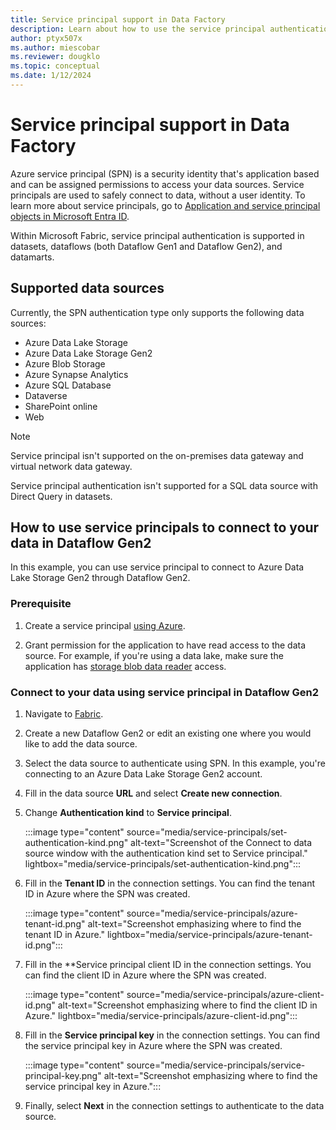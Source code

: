 ```yaml
---
title: Service principal support in Data Factory 
description: Learn about how to use the service principal authentication type to access your data sources.
author: ptyx507x
ms.author: miescobar
ms.reviewer: dougklo
ms.topic: conceptual
ms.date: 1/12/2024
---
```


# Service principal support in Data Factory

Azure service principal (SPN) is a security identity that's application based and can be assigned permissions to access your data sources. Service principals are used to safely connect to data, without a user identity. To learn more about service principals, go to [Application and service principal objects in Microsoft Entra ID](/entra/identity-platform/app-objects-and-service-principals).

Within Microsoft Fabric, service principal authentication is supported in datasets, dataflows (both Dataflow Gen1 and Dataflow Gen2), and datamarts.  

## Supported data sources

Currently, the SPN authentication type only supports the following data sources:  

* Azure Data Lake Storage
* Azure Data Lake Storage Gen2
* Azure Blob Storage
* Azure Synapse Analytics
* Azure SQL Database
* Dataverse
* SharePoint online
* Web

> [!NOTE]
> Service principal isn't supported on the on-premises data gateway and virtual network data gateway.  
>
> Service principal authentication isn't supported for a SQL data source with Direct Query in datasets.

## How to use service principals to connect to your data in Dataflow Gen2

In this example, you can use service principal to connect to Azure Data Lake Storage Gen2 through Dataflow Gen2.  

### Prerequisite

1. Create a service principal [using Azure](/entra/identity-platform/howto-create-service-principal-portal).

2. Grant permission for the application to have read access to the data source. For example, if you're using a data lake, make sure the application has [storage blob data reader](/azure/role-based-access-control/built-in-roles#storage-blob-data-reader) access.

### Connect to your data using service principal in Dataflow Gen2

1. Navigate to [Fabric](https://app.fabric.microsoft.com/).

2. Create a new Dataflow Gen2 or edit an existing one where you would like to add the data source.  

3. Select the data source to authenticate using SPN. In this example, you're connecting to an Azure Data Lake Storage Gen2 account.  

4. Fill in the data source **URL** and select **Create new connection**.

5. Change **Authentication kind** to **Service principal**.

   :::image type="content" source="media/service-principals/set-authentication-kind.png" alt-text="Screenshot of the Connect to data source window with the authentication kind set to Service principal." lightbox="media/service-principals/set-authentication-kind.png":::

6. Fill in the **Tenant ID** in the connection settings. You can find the tenant ID in Azure where the SPN was created.

   :::image type="content" source="media/service-principals/azure-tenant-id.png" alt-text="Screenshot emphasizing where to find the tenant ID in Azure." lightbox="media/service-principals/azure-tenant-id.png":::

7. Fill in the **Service principal client ID in the connection settings. You can find the client ID in Azure where the SPN was created.

   :::image type="content" source="media/service-principals/azure-client-id.png" alt-text="Screenshot emphasizing where to find the client ID in Azure." lightbox="media/service-principals/azure-client-id.png":::

8. Fill in the **Service principal key** in the connection settings. You can find the service principal key in Azure where the SPN was created.

   :::image type="content" source="media/service-principals/service-principal-key.png" alt-text="Screenshot emphasizing where to find the service principal key in Azure.":::

9. Finally, select **Next** in the connection settings to authenticate to the data source.
